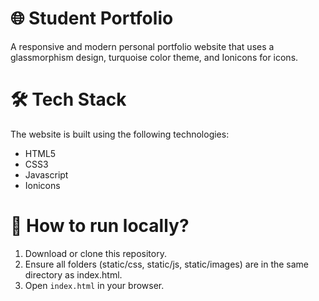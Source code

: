 # 🌐 Student Portfolio
A responsive and modern personal portfolio website that uses a glassmorphism design, turquoise color theme, and Ionicons for icons.

# 🛠️ Tech Stack
The website is built using the following technologies:
- HTML5
- CSS3
- Javascript
- Ionicons

# 🚀 How to run locally?
1. Download or clone this repository.
2. Ensure all folders (static/css, static/js, static/images) are in the same directory as index.html.
3. Open `index.html` in your browser.

